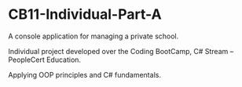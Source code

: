 # CB11-Individual-Part-A

A console application for managing a private school.

Individual project developed over the Coding BootCamp, C# Stream – PeopleCert Education.

Applying OOP principles and C# fundamentals.

